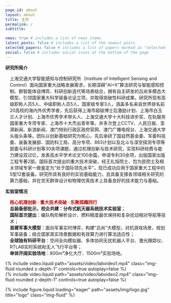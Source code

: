 ```yaml
---
page_id: about
layout: about
title: 主页
permalink: /
subtitle: 

news: true # includes a list of news items
latest_posts: false # includes a list of the newest posts
selected_papers: false # includes a list of papers marked as "selected={true}"
social: false # includes social icons at the bottom of the page
---
```



<div class="warning">
<span>
<p style='margin-top:1em; text-align:left'>
<b>研究所简介</b></p>
<p style='margin-left:1em;'>
上海交通大学智能感知与控制研究所（Institute of Intelligent Sensing and Control）面向国家重大战略发展需求，长期深耕"AI+X"算法研究与智能感知控制、群智能体自博弈、科研创新迭代等场景结合，拥有自主研发的吕尚多模态大模型，引领国家重大科学装备论证立项，并取得突破性科研成果。研究所现有高级职称人员5人、中级职称人员5人、国家级专家3人，涵盖多名来自世界排名前20高校的海内外优秀学者，先后获得上海市超级博士后激励计划、上海市白玉兰人才计划、上海市优秀学术带头人、上海交通大学十大科技进步奖、在轨服务国家重大专项专家、上海市十大杰出青年等，并多次登上CCTV、人民日报、澎湃新闻、新浪新闻、澳门特别行政区政府官网、澳门广播电视台、上海交通大学头版头条等。团队以创新基础研究为核心，先后承研了国自然基金委、军委科技委、装备发展部、国防科工局、高分专项、863计划以及北斗与深空探测专项等部委与科研计划等30余项课题，通过机理创新与技术研究，实现科研经费与能力建设双过亿，发表高水平学术论文100余篇，申请专利30余项，出版国家出版工程专著2部。国际首次提出的重大技术突破，经王礼恒院士、包为民院士及相关领域专家一致鉴定为“处于国际领先水平”，现已成功应用于国家重大工程中的5型12套装备。研究所具有良好的实验基础能力，且具备支撑各领域相关研究的算力基础，并在空天群体设计和物理仿真技术上具备良好的技术能力与基础。
<span>
<p style='margin-top:1em; text-align:left'>
<b>实验室情况</b></p>
<p style='margin-left:1em;'>
<span style="color:#c00000"><b>核心机理创新 · 重大技术突破 · 乐聚探趣同行</b></span>
<br>
<b>总装备部批示，校企共建：分布式航天器系统技术实验室</b>；
<br>
<b>国际首次提出</b>：编队构形解析设计、燃料精度最优保持和复杂扰动相对导航等技术；
<br>
<b>首建军事大模型</b>：面向军事实时博弈，构建“吕尚”大模型，对抗游戏场景，规划军事装备；结合国家真实场景数据和有效算力进行算法适应性；
<br>
<b>全球独有科研平台</b>：空间全向模拟器、多体协同无扰机器人平台、激光跟踪仪、RTLAB实时系统和无人飞行平台等；
<br>
<b>单体开阔实验场地</b>：800m²净化大厅、1500m²实验场地。
<div class="row mt-3">
    <div class="col-sm mt-3 mt-md-0">
        {% include video.liquid path="assets/video/labvideo1.mp4" class="img-fluid rounded z-depth-1" controls=true autoplay=false %}
    </div>
    <div class="col-sm mt-3 mt-md-0">
        {% include video.liquid path="assets/video/labvideo2.mp4" class="img-fluid rounded z-depth-1" controls=true autoplay=false %}
    </div>
</div>
<div class="caption">
</div>
</p></span>
</div>



<div class="row">
    <div class="col-sm mt-3 mt-md-0">
        {% include figure.liquid loading="eager" path="assets/img/logo.jpg" title="logo" class="img-fluid" %}
    </div>
</div>
<div class="caption">
</div>